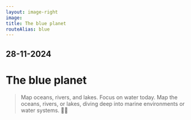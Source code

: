 ```yaml
---
layout: image-right
image:
title: The blue planet
routeAlias: blue
---
```


## 28-11-2024

# The blue planet

> Map oceans, rivers, and lakes. Focus on water today. Map the oceans, rivers, or lakes, diving deep into marine environments or water systems. 🌊🐋

